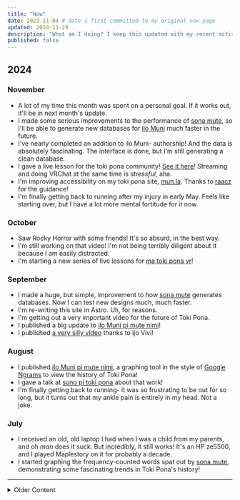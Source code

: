 ```yaml
---
title: "Now"
date: 2023-11-04 # date i first committed to my original now page
updated: 2024-11-29
description: "What am I doing? I keep this updated with my recent activities."
published: false
---
```


## 2024

### November

- A lot of my time this month was spent on a personal goal. If it works out,
  it'll be in next month's update.
- I made some serious improvements to the performance of
  [sona mute](https://github.com/gregdan3/sona-mute), so I'll be able to
  generate new databases for [ilo Muni](https://gregdan3.github.io/ilo-muni/)
  much faster in the future.
- I've nearly completed an addition to ilo Muni- authorship! And the data is
  absolutely fascinating. The interface is done, but I'm still generating a
  clean database.
- I gave a live lesson for the toki pona community!
  [See it here](https://www.youtube.com/watch?v=UfQaFIrWXQI&t=859s)! Streaming
  and doing VRChat at the same time is _stressful_, aha.
- I'm improving accessibility on my toki pona site, [mun.la](https://mun.la/).
  Thanks to [raacz](https://raacz.neocities.org/) for the guidance!
- I'm finally getting back to running after my injury in early May. Feels like
  starting over, but I have a lot more mental fortitude for it now.

### October

- Saw Rocky Horror with some friends! It's so absurd, in the best way.
- I'm still working on that video! I'm not being terribly diligent about it
  because I am easily distracted.
- I'm starting a new series of live lessons for
  [ma toki pona vr](https://vrc.group/TOKI.9663)!

### September

- I made a huge, but simple, improvement to how
  [sona mute](https://github.com/gregdan3/sona-mute) generates databases. Now I
  can test new designs much, much faster.
- I'm re-writing this site in Astro. Uh, for reasons.
- I'm getting out a very important video for the future of Toki Pona.
- I published a big update to
  [ilo Muni pi mute nimi](https://gregdan3.github.io/ilo-muni/)!
- I published [a very silly video](https://www.youtube.com/watch?v=fc4QjYbONps)
  thanks to ijo Vivi!

### August

- I published [ilo Muni pi mute nimi](https://gregdan3.github.io/ilo-muni/), a
  graphing tool in the style of
  [Google Ngrams](https://books.google.com/ngrams/) to view the history of Toki
  Pona!
- I gave a talk at [suno pi toki pona](https://suno.pona.la/2024/) about that
  work!
- I'm finally getting back to running- it was so frustrating to be out for so
  long, but it turns out that my ankle pain is entirely in my head. Not a joke.

### July

- I received an old, old laptop I had when I was a child from my parents, and oh
  _man_ does it suck. But incredibly, it still works! It's an HP ze5500, and I
  played Maplestory on it for probably a decade.
- I started graphing the frequency-counted words spat out by
  [sona mute](https://github.com/gregdan3/sona-mute), demonstrating some
  fascinating trends in Toki Pona's history!

---

<details class="old">
  <summary>Older Content</summary>

I keep track of the most recent three months at a time, and everything older is
stashed in here.

### June

- My girlfriend and I travelled to Chicago for a big toki pona meetup- it was so
  much fun. I finally got to meet some people I'd only spoken to over the
  internet- always exciting!
- I made some software, [sona mute](https://github.com/gregdan3/sona-mute)
  "frequency knowledge," which takes in toki pona text from various sources and
  frequency-counts it.

### May

- I started
  [streaming in Toki Pona on YouTube](https://www.youtube.com/@gregdan3d/streams),
  which has been incredibly fun! Also, play Animal Well!
- I updated [my toki pona site, mun.la](https://mun.la) to render on a Dreamcast
  or Nintendo DS, and with some cool new graphics too!
- I published a Python library called
  [sona toki](https://github.com/gregdan3/sona-toki/) "language knowledge,"
  which helps you determine if a given text is or is not Toki Pona.
- I had one bad run right at the start of the month, then had left calf pain for
  a week and nasty ankle pain afterward that prevented me from running. Damn,
  and I was planning on a marathon in October.

### April

- I traveled to Arkansas to see the total solar eclipse, and it was genuinely
  incredible. I think about it very often.
- The morning of April 5th, I ran 7 miles at an average pace of 8:43- this was
  my 5k pace in October, and just short of my 10k pace only a month ago.
- I released an April Fools video for the Toki Pona community,
  [tomo pi walo loje](https://youtu.be/liZCeOD9-gI)
- At the same time, I helped [ma pona pi toki pona](https://discord.gg/mapona)
  become kiku tiki tuki tiki- circle place of
  [circle language](https://tiger.kittycat.homes/made/conlang/tuki-tiki/cheat-sheet.pdf)!

### March

- My girlfriend and I went to the
  [Cherry Blossom Festival](https://japanalabama.com/Cherry-Blossom-Festival) at
  the Botanical Gardens; it was absolutely lovely, though I wish there were more
  cherry blossoms.
- I ran a half marathon on the 23rd, and got a time of
  [1:59:59](https://runsignup.com/Race/Results/102420/IndividualResult/gsqK?resultSetId=444401#U80855384)!
- I had an AWESOME toki pona meetup in Birmingham with two very welcome visitors
  from Florida and Ohio!
- I ran a 10k on the 2nd, and got a time of
  [53:48](https://runsignup.com/Race/Results/27993/IndividualResult/gZtq#U80855384)!

### February

- I ran 13.1 miles for the first time on the 25th. 2:12:14. Let's GO!
- I did a valentine's day themed toki pona lesson for the VR community!
- I've been slowly upping my mileage in runs for a while, so I've decided it's
  time to run a half marathon! I'm working up my long runs now, just did 9.5
  miles on the 3rd. It's two months out!
- I started a new job, sorta! I do the same things, in the same building, for
  mostly the same people, but for higher pay. Cool!

### January

- I traveled to San Francisco for a meetup of Toki Pona speakers! Not as big as
  the DC one last summer, but just as fun- and longer this time! 6 full days,
  almost exclusively speaking Toki Pona.
- We're running a contest to update the icon and banner in
  [ma pona pi toki pona](https://discord.gg/mapona)!
- We're writing a proposal to add sitelen pona, Toki Pona's writing system, to
  Unicode! It's a huge effort across the community, although there are
  surprisingly few writers in total.

## 2023

### December

- I finished my first work as a Toki Pona freelancer for jan Sonja! Secret
  project though, no peeking!
- Had my birthday! I'm 26 now. I spent most of the day relaxing. Baldur's Gate 3
  is fantastic (thanks mom)
- [kulupu Linku is now up on Crowdin!](https://linku.crowdin.com)
- I finished the basic design on my website. Now comes content, the hardest part
  of making a website.
- I've been working on a re-design for kulupu Linku's datastore, now
  [sona Linku](https://github.com/lipu-linku/sona)
- I ran an 8k on the 2nd and got a
  [44:15.7](https://runsignup.com/Race/Results/113352/IndividualResult/bZqJ#U80855384),
  8:51 pace over 5 miles! Feels great when my first serious run was October
  22nd- 41 days before, or 6 weeks.

### November

- I got an in-progress version of this site up on
  [beta.gregdan3.dev](https://beta.gregdan3.dev).
- I went to a gay wedding on the 18th! Congratulations to them both, and thank
  you for being incredible.
- I ran my first ever 5k on the 11th and got a
  [26:27](https://runsignup.com/Race/Results/153664/IndividualResult/gLZG?resultSetId=420758#U80855384)!
- I updated my [fanart page](https://mun.la/fanart) with the help of a friend
  from the Toki Pona community.

### October

- I picked up on rewriting [this site](https://gregdan3.dev) again, and I'm
  going to take it to the finish line.
- I signed up for my first ever [5k](https://en.wikipedia.org/wiki/5K_run). I
  wasn't sure if I could actually run all the way to the finish line when I
  signed up, but I managed a 4.5 mile run a few days later- I'll be fine!
- I got a CT Scan! Long story, but I'm mostly okay. It's weird to see the inside
  of your own body.
- I played a translation of [Zelda 1](https://youtu.be/SkiiabwexcA) in Toki
  Pona!

### September

- I got my
  [ilo pi toki pona taso](https://github.com/gregdan3/ilo-pi-toki-pona-taso),
  "Only-Toki-Pona tool", ready for everyone to use! I immediately regretted some
  of my database design choices, but hey, you can't win them all.
- I started doing yoga. It's been as big a change in my well-being as the gym
  and physical therapy were before it- I can move and feel comfortable in my
  body far more than before, with 45 minute sessions twice a week.
- I'm working on a refresh of the definitions in [lipu Linku](https://linku.la)
  with help from lots of others. See
  [here](https://github.com/lipu-linku/pali-nimi/) for details!

### August

- My brother and I have been messing with
  [Ham Radio](https://en.wikipedia.org/wiki/Ham_Radio) a lot, so we went to
  [Huntsville Hamfest](https://hamfest.org/) and got some gear! I got a
  [Xiegu X6100](https://www.radioddity.com/products/xiegu-x6100) and a
  [Comet HFJ-350M](https://www.dxengineering.com/parts/cma-hfj-350m). A friend
  was also kind enough to sell us her
  [Icom IC-718](https://www.dxengineering.com/parts/ico-ic-718) for cheap. We
  tried [making our own antennas](https://youtu.be/oR1UXAZTucU) too- it's
  surprising how easy that is.
- I bought a new car! A [2023 Hyundai Elantra](). Took me long enough; I'd been
  driving a piece of junk for ages.
- I delivered my... Presentation? Gag? for
  [suno pi toki pona](https://suno.pona.la/2023/). See it
  [here](https://youtu.be/_awfcwuJhpk) and [here](https://youtu.be/AgkDx8dIAio)!

### July

- I got myself a Thinkpad x280 to serve as a distraction-reducing writing
  laptop. Highly recommended! It's like, $100 on eBay.
- I started going to the gym at my university a few times a week, which has had
  an enormous impact on my day to day well-being and strength. I can't recommend
  it enough.

### June

- I started going to physical therapy, primarily for my neck. It's taught me a
  lot about how complex and inter-linked the systems of the body are, how
  sensitive they are, and how difficult they are to change.
- I traveled to DC to attend a meetup of Toki Pona speakers in North America. It
  was one of the highlights of my entire year- and about the only place I could
  speak Toki Pona and nothing else for a full day.
- I put out a video with a toki pona taso section, all about the variety of ways
  you can describe a jellyfish!
  [See it here!](https://www.youtube.com/watch?v=4ituR4S-NS0)

### May

- I traveled to Pittsburgh to officiate the wedding of two new friends, who I
  met because of Toki Pona and [VRChat](https://vrchat.com)! I'm probably the
  only person in the world with both the skill in Toki Pona and the
  energy-of-personality to fill this role, and I'm so glad I could for them.

### April

- I bought some AR Glasses, the [Nreal Airs](https://www.nreal.ai/) to be exact.
  They're a painfully incomplete product, barely in beta despite the marketing.
- I did some AWESOME april fools gags
  [here](https://www.youtube.com/watch?v=Ywy9Fa8wcOI) and
  [here](https://www.youtube.com/watch?v=gxe0cHuSBG4), as well as turning ma
  pona pi toki pona into ma Losupan pi toki Losupan!

### March

- I published my multiple li/e, en, anu lesson,
  [check it out!](https://www.youtube.com/watch?v=BGsodPu9UAw)
- I traveled to Houston to attend the wedding of two old friends from college.
  Congratulations to them both!

### February

- I published a lesson on names, numbers, and kin!
  [Check it out!](https://youtu.be/P0N1S5jBujI)
- I dubbed waso mu's comic
  ["mi lon e ma"](https://waso-mu.nekoweb.org/drawings/),
  [see it here!](https://youtu.be/GU9PEZ9TARs)

### January

- I played through the first part of waso Keli's translation of Link's
  Awakening! [See it here](https://youtu.be/xi8gUvqyMm4)!

</details>
